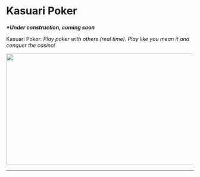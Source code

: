<h1>Kasuari Poker</h1>

<i><b>*Under construction, coming soon</b></i>

<p>Kasuari Poker: <i>Play poker with others (real time). Play like you mean it and conquer the casino!</i></p>

<p><img src="https://github.com/fevpallar/KasuariPoker/assets/17115595/3dc675a1-6ab1-4f2a-a2d2-bedd33eb0ee9" width="600" height="300" /></p>



<hr>
